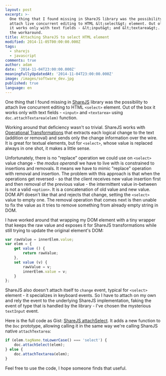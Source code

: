 ```yaml
---
layout: post
excerpt: >-
  One thing that I found missing in ShareJS library was the possibility to
  attach live concurrent editing to HTML &lt;select&gt; element. Out of the box
  it works only with text fields - &lt;input&gt; and &lt;textarea&gt;. Here is
  the workaround.
title: Attaching ShareJS to select HTML element
modified: 2014-11-05T00:00:00.000Z
tags:
  - sharejs
  - javascript
comments: true
author: adam
date: '2014-11-04T23:00:00.000Z'
meaningfullyUpdatedAt: '2014-11-04T23:00:00.000Z'
image: /images/software_dev.jpg
published: true
language: en
---
```


One thing that I found missing in [ShareJS](http://sharejs.org/) library was the possibility to attach live concurrent editing to HTML `<select>` element. Out of the box it works only with text fields - `<input>` and `<textarea>` using `doc.attachTextarea(elem)` function.

Working around that deficiency wasn't so trivial. ShareJS works with [Operational Transformations](http://en.wikipedia.org/wiki/Operational_transformation) that extracts each logical change to the text (addition or removal) and sends only the change information over the wire. It is great for textual elements, but for `<select>`, whose value is replaced always in one shot, it makes a little sense.

Unfortunately, there is no "replace" operation we could use on `<select>` value change - the *modus operandi* we have to live with is constrained to insertions and removals. It means we have to mimic "replace" operation with removal and insertion. The problem with this approach is that when the operations get reversed - so that the client receives new value insertion first and then removal of the previous value - the intermittent value in-between is not a valid `<option>`. It is a concatenation of old value and new value. DOM API doesn't like that and rejects that change, setting the `<select>` value to empty one. The removal operation that comes next is then unable to fix the value as it tries to remove something from already empty string in DOM.

I have worked around that wrapping my DOM element with a tiny wrapper that keeps the raw value and exposes it for ShareJS transformations while still trying to update the original element's DOM:

```JavaScript
var rawValue = innerElem.value;
var elem = {
    get value () {
        return rawValue;
    },
    set value (v) {
        rawValue = v;
        innerElem.value = v;
    }
};
```

ShareJS also doesn't attach itself to `change` event, typical for `<select>` element - it specializes in keyboard events. So I have to attach on my own and rely the event to the underlying ShareJS implementation, faking the event of type that is handled by the library - I've chosen the mysterious `textInput` event.

Here is the full code as Gist: [ShareJS attachSelect](https://gist.github.com/NOtherDev/9e713cfd68d6da9a174a). It adds a new function to the `Doc` prototype, allowing calling it in the same way we're calling ShareJS native `attachTextarea`:  

```JavaScript
if (elem.tagName.toLowerCase() === 'select') {
    doc.attachSelect(elem);
} else {
    doc.attachTextarea(elem);
}
```

Feel free to use the code, I hope someone finds that useful.
